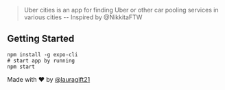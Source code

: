 > Uber cities is an app for finding Uber or other car pooling services in various cities -- Inspired by @NikkitaFTW

## Getting Started

```
npm install -g expo-cli
# start app by running
npm start
```

Made with ❤️ by [@lauragift21](www.twitter.com/lauragift21)